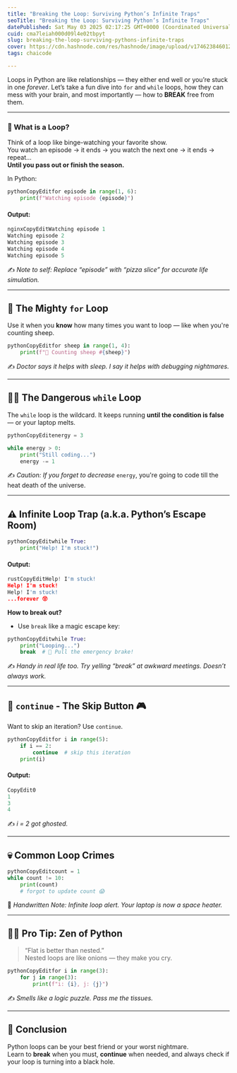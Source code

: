 ```yaml
---
title: "Breaking the Loop: Surviving Python’s Infinite Traps"
seoTitle: "Breaking the Loop: Surviving Python’s Infinite Traps"
datePublished: Sat May 03 2025 02:17:25 GMT+0000 (Coordinated Universal Time)
cuid: cma7leiah000d09l4e02tbpyt
slug: breaking-the-loop-surviving-pythons-infinite-traps
cover: https://cdn.hashnode.com/res/hashnode/image/upload/v1746238460128/1259b8a9-e667-46f1-85a1-159883efae9e.png
tags: chaicode

---
```


Loops in Python are like relationships — they either end well or you’re stuck in one *forever*. Let’s take a fun dive into `for` and `while` loops, how they can mess with your brain, and most importantly — how to **BREAK** free from them.

---

### 🎯 What is a Loop?

Think of a loop like binge-watching your favorite show.  
You watch an episode → it ends → you watch the next one → it ends → repeat…  
**Until you pass out or finish the season.**

In Python:

```python
pythonCopyEditfor episode in range(1, 6):
    print(f"Watching episode {episode}")
```

#### Output:

```python
nginxCopyEditWatching episode 1
Watching episode 2
Watching episode 3
Watching episode 4
Watching episode 5
```

✍️ *Note to self: Replace “episode” with “pizza slice” for accurate life simulation.*

---

## 🔁 The Mighty `for` Loop

Use it when you **know** how many times you want to loop — like when you're counting sheep.

```python
pythonCopyEditfor sheep in range(1, 4):
    print(f"🐑 Counting sheep #{sheep}")
```

✍️ *Doctor says it helps with sleep. I say it helps with debugging nightmares.*

---

## 😵‍💫 The Dangerous `while` Loop

The `while` loop is the wildcard. It keeps running **until the condition is false** — or your laptop melts.

```python
pythonCopyEditenergy = 3

while energy > 0:
    print("Still coding...")
    energy -= 1
```

✍️ *Caution: If you forget to decrease* `energy`, you're going to code till the heat death of the universe.

---

## ⚠️ Infinite Loop Trap (a.k.a. Python’s Escape Room)

```python
pythonCopyEditwhile True:
    print("Help! I'm stuck!")
```

#### Output:

```python
rustCopyEditHelp! I'm stuck!
Help! I'm stuck!
Help! I'm stuck!
...forever 😵
```

**How to break out?**

* Use `break` like a magic escape key:
    

```python
pythonCopyEditwhile True:
    print("Looping...")
    break  # 🛑 Pull the emergency brake!
```

✍️ *Handy in real life too. Try yelling “break” at awkward meetings. Doesn’t always work.*

---

## 🔂 `continue` - The Skip Button 🎮

Want to skip an iteration? Use `continue`.

```python
pythonCopyEditfor i in range(5):
    if i == 2:
        continue  # skip this iteration
    print(i)
```

#### Output:

```python
CopyEdit0
1
3
4
```

✍️ *i = 2 got ghosted.*

---

## 💀 Common Loop Crimes

```python
pythonCopyEditcount = 1
while count != 10:
    print(count)
    # forgot to update count 😱
```

🧠 *Handwritten Note: Infinite loop alert. Your laptop is now a space heater.*

---

## 🧘‍♂️ Pro Tip: Zen of Python

> “Flat is better than nested.”  
> Nested loops are like onions — they make you cry.

```python
pythonCopyEditfor i in range(3):
    for j in range(3):
        print(f"i: {i}, j: {j}")
```

✍️ *Smells like a logic puzzle. Pass me the tissues.*

---

## 🎉 Conclusion

Python loops can be your best friend or your worst nightmare.  
Learn to **break** when you must, **continue** when needed, and always check if your loop is turning into a black hole.